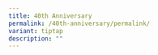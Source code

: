 ```yaml
---
title: 40th Anniversary
permalink: /40th-anniversary/permalink/
variant: tiptap
description: ""
---
```

